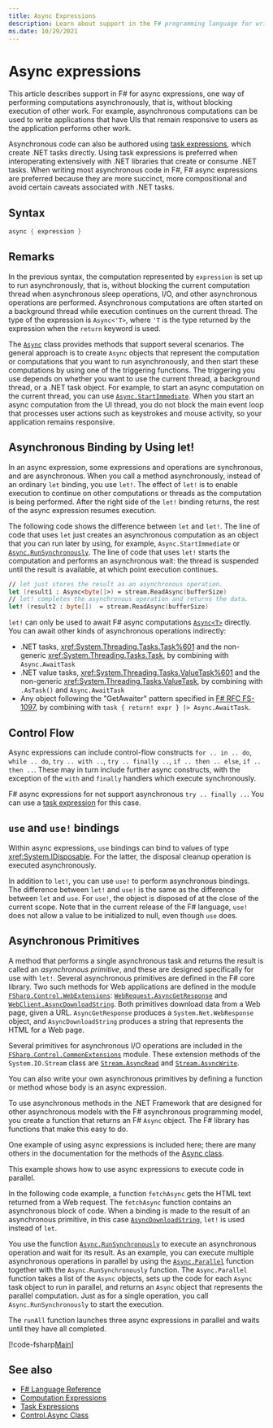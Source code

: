 ```yaml
---
title: Async Expressions
description: Learn about support in the F# programming language for writing async expressions, which execute without blocking execution of other work.
ms.date: 10/29/2021
---
```

# Async expressions

This article describes support in F# for async expressions, one way of performing computations asynchronously, that is, without blocking execution of other work. For example, asynchronous computations can be used to write applications that have UIs that remain responsive to users as the application performs other work.

Asynchronous code can also be authored using [task expressions](task-expressions.md), which create .NET tasks directly. Using task expressions is preferred when interoperating extensively with .NET libraries that create or consume .NET tasks. When writing most asynchronous code in F#, F# async expressions are preferred because they are more succinct, more compositional and avoid certain caveats associated with .NET tasks.

## Syntax

```fsharp
async { expression }
```

## Remarks

In the previous syntax, the computation represented by `expression` is set up to run asynchronously, that is, without blocking the current computation thread when asynchronous sleep operations, I/O, and other asynchronous operations are performed. Asynchronous computations are often started on a background thread while execution continues on the current thread. The type of the expression is `Async<'T>`, where `'T` is the type returned by the expression when the `return` keyword is used.

The [`Async`](https://fsharp.github.io/fsharp-core-docs/reference/fsharp-control-fsharpasync.html) class provides methods that support several scenarios. The general approach is to create `Async` objects that represent the computation or computations that you want to run asynchronously, and then start these computations by using one of the triggering functions. The triggering you use depends on whether you want to use the current thread, a background thread, or a .NET task object. For example, to start an async computation on the current thread, you can use [`Async.StartImmediate`](https://fsharp.github.io/fsharp-core-docs/reference/fsharp-control-fsharpasync.html#StartImmediate). When you start an async computation from the UI thread, you do not block the main event loop that processes user actions such as keystrokes and mouse activity, so your application remains responsive.

## Asynchronous Binding by Using let!

In an async expression, some expressions and operations are synchronous, and are asynchronous. When you call a method asynchronously, instead of an ordinary `let` binding, you use `let!`. The effect of `let!` is to enable execution to continue on other computations or threads as the computation is being performed. After the right side of the `let!` binding returns, the rest of the async expression resumes execution.

The following code shows the difference between `let` and `let!`. The line of code that uses `let` just creates an asynchronous computation as an object that you can run later by using, for example, `Async.StartImmediate` or [`Async.RunSynchronously`](https://fsharp.github.io/fsharp-core-docs/reference/fsharp-control-fsharpasync.html#RunSynchronously). The line of code that uses `let!` starts the computation and performs an asynchronous wait: the thread is suspended until the result is available, at which point execution continues.

```fsharp
// let just stores the result as an asynchronous operation.
let (result1 : Async<byte[]>) = stream.ReadAsync(bufferSize)
// let! completes the asynchronous operation and returns the data.
let! (result2 : byte[])  = stream.ReadAsync(bufferSize)
```

`let!` can only be used to await F# async computations [`Async<T>`](https://fsharp.github.io/fsharp-core-docs/reference/fsharp-control-fsharpasync.html) directly. You can await other kinds of asynchronous operations indirectly:

* .NET tasks, <xref:System.Threading.Tasks.Task%601> and the non-generic <xref:System.Threading.Tasks.Task>, by combining with `Async.AwaitTask`
* .NET value tasks, <xref:System.Threading.Tasks.ValueTask%601> and the non-generic <xref:System.Threading.Tasks.ValueTask>, by combining with `.AsTask()` and `Async.AwaitTask`
* Any object following the "GetAwaiter" pattern specified in [F# RFC FS-1097](https://github.com/fsharp/fslang-design/blob/main/FSharp-6.0/FS-1097-task-builder.md), by combining with `task { return! expr } |> Async.AwaitTask`.

## Control Flow

Async expressions can include control-flow constructs `for .. in .. do`, `while .. do`, `try .. with ..`, `try .. finally ..`, `if .. then .. else`, `if .. then ..`. These may in turn include further async constructs, with the exception of the `with` and `finally` handlers which execute synchronously.

F# async expressions for not support asynchronous `try .. finally ..`. You can use a [task expression](task-expressions.md) for this case.

## `use` and `use!` bindings

Within async expressions, `use` bindings can bind to values of type <xref:System.IDisposable>. For the latter, the disposal cleanup operation is executed asynchronously.

In addition to `let!`, you can use `use!` to perform asynchronous bindings. The difference between `let!` and `use!` is the same as the difference between `let` and `use`. For `use!`, the object is disposed of at the close of the current scope. Note that in the current release of the F# language, `use!` does not allow a value to be initialized to null, even though `use` does.

## Asynchronous Primitives

A method that performs a single asynchronous task and returns the result is called an *asynchronous primitive*, and these are designed specifically for use with `let!`. Several asynchronous primitives are defined in the F# core library. Two such methods for Web applications are defined in the module [`FSharp.Control.WebExtensions`](https://fsharp.github.io/fsharp-core-docs/reference/fsharp-control-webextensions.html): [`WebRequest.AsyncGetResponse`](https://fsharp.github.io/fsharp-core-docs/reference/fsharp-control-webextensions.html#AsyncGetResponse) and [`WebClient.AsyncDownloadString`](https://fsharp.github.io/fsharp-core-docs/reference/fsharp-control-webextensions.html#AsyncDownloadString). Both primitives download data from a Web page, given a URL. `AsyncGetResponse` produces a `System.Net.WebResponse` object, and `AsyncDownloadString` produces a string that represents the HTML for a Web page.

Several primitives for asynchronous I/O operations are included in the [`FSharp.Control.CommonExtensions`](https://fsharp.github.io/fsharp-core-docs/reference/fsharp-control-commonextensions.html) module. These extension methods of the `System.IO.Stream` class are [`Stream.AsyncRead`](https://fsharp.github.io/fsharp-core-docs/reference/fsharp-control-commonextensions.html#AsyncRead) and [`Stream.AsyncWrite`](https://fsharp.github.io/fsharp-core-docs/reference/fsharp-control-commonextensions.html#AsyncWrite).

You can also write your own asynchronous primitives by defining a function or method whose body is an async expression.

To use asynchronous methods in the .NET Framework that are designed for other asynchronous models with the F# asynchronous programming model, you create a function that returns an F# `Async` object. The F# library has functions that make this easy to do.

One example of using async expressions is included here; there are many others in the documentation for the methods of the [Async class](https://fsharp.github.io/fsharp-core-docs/reference/fsharp-control-fsharpasync.html).

This example shows how to use async expressions to execute code in parallel.

In the following code example, a function `fetchAsync` gets the HTML text returned from a Web request. The `fetchAsync` function contains an asynchronous block of code. When a binding is made to the result of an asynchronous primitive, in this case [`AsyncDownloadString`](https://fsharp.github.io/fsharp-core-docs/reference/fsharp-control-webextensions.html#AsyncDownloadString), `let!` is used instead of `let`.

You use the function [`Async.RunSynchronously`](https://fsharp.github.io/fsharp-core-docs/reference/fsharp-control-fsharpasync.html#RunSynchronously) to execute an asynchronous operation and wait for its result. As an example, you can execute multiple asynchronous operations in parallel by using the [`Async.Parallel`](https://fsharp.github.io/fsharp-core-docs/reference/fsharp-control-fsharpasync.html#Parallel) function together with the `Async.RunSynchronously` function. The `Async.Parallel` function takes a list of the `Async` objects, sets up the code for each `Async` task object to run in parallel, and returns an `Async` object that represents the parallel computation. Just as for a single operation, you call `Async.RunSynchronously` to start the execution.

The `runAll` function launches three async expressions in parallel and waits until they have all completed.

[!code-fsharp[Main](~/samples/snippets/fsharp/lang-ref-2/snippet8003.fs)]

## See also

- [F# Language Reference](index.md)
- [Computation Expressions](computation-expressions.md)
- [Task Expressions](task-expressions.md)
- [Control.Async Class](https://fsharp.github.io/fsharp-core-docs/reference/fsharp-control-fsharpasync.html)
